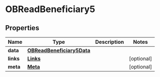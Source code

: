 

# OBReadBeneficiary5


## Properties

| Name | Type | Description | Notes |
|------------ | ------------- | ------------- | -------------|
|**data** | [**OBReadBeneficiary5Data**](OBReadBeneficiary5Data.md) |  |  |
|**links** | [**Links**](Links.md) |  |  [optional] |
|**meta** | [**Meta**](Meta.md) |  |  [optional] |



